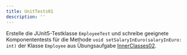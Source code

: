 ```yaml
---
title: UnitTests01
description: ''
---
```


Erstelle die JUnit5-Testklasse `EmployeeTest` und schreibe geeignete
Komponententests für die Methode `void setSalaryInEuro(salaryInEuro: int)` der
Klasse `Employee` aus Übungsaufgabe
[InnerClasses02](../inner-classes/inner-classes02).
